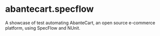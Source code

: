 # abantecart.specflow
A showcase of test automating AbanteCart, an open source e-commerce platform, using SpecFlow and NUnit.
